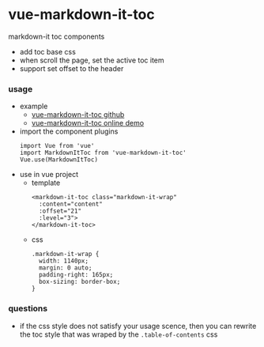 # vue-markdown-it-toc
markdown-it toc components

- add toc base css
- when scroll the page, set the active toc item
- support set offset to the header

### usage
- example
  - [vue-markdown-it-toc github](https://gitee.com/muzi131313/markdown-it-toc-demo)
  - [vue-markdown-it-toc online demo](https://muzi131313.github.io/vue-markdown-it-toc-demo/)
- import the component plugins
  ````
  import Vue from 'vue'
  import MarkdownItToc from 'vue-markdown-it-toc'
  Vue.use(MarkdownItToc)
  ````
- use in vue project
  - template
    ````
    <markdown-it-toc class="markdown-it-wrap"
      :content="content"
      :offset="21"
      :level="3">
    </markdown-it-toc>
    ````
  - css
    ````
    .markdown-it-wrap {
      width: 1140px;
      margin: 0 auto;
      padding-right: 165px;
      box-sizing: border-box;
    }
    ````
### questions
- if the css style does not satisfy your usage scence, then you can rewrite the toc style that was wraped by the `.table-of-contents` css
